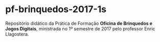 # pf-brinquedos-2017-1s

Repositório didático da Prática de Formação **Oficina de Brinquedos e Jogos Digitais**, ministrada no 1º semestre de 2017 pelo professor Enric Llagostera.

